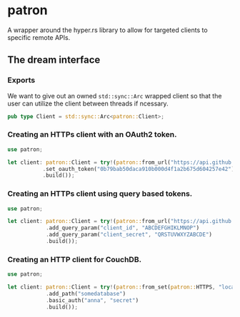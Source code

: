 # patron
A wrapper around the hyper.rs library to allow for targeted clients to specific remote APIs.

## The dream interface

### Exports
We want to give out an owned `std::sync::Arc` wrapped client so that the user can
utilize the client between threads if ncessary.

```rust
pub type Client = std::sync::Arc<patron::Client>;

```

### Creating an HTTPs client with an OAuth2 token.
```rust
use patron;

let client: patron::Client = try!(patron::from_url("https://api.github.com")
           .set_oauth_token("0b79bab50daca910b000d4f1a2b675d604257e42")
           .build());
```

### Creating an HTTPs client using query based tokens.
```rust
use patron;

let client: patron::Client = try!(patron::from_url("https://api.github.com")
            .add_query_param("client_id", "ABCDEFGHIKLMNOP")
            .add_query_param("client_secret", "QRSTUVWXYZABCDE")
            .build());
```

### Creating an HTTP client for CouchDB.
```rust
use patron;

let client: patron::Client = try!(patron::from_set(patron::HTTPS, "localhost", 5984)
            .add_path("somedatabase")
            .basic_auth("anna", "secret")
            .build());
```
